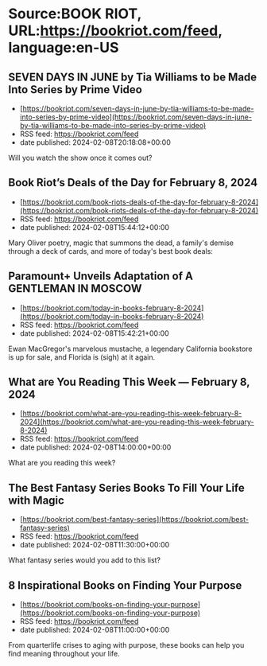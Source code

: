 # Source:BOOK RIOT, URL:https://bookriot.com/feed, language:en-US

## SEVEN DAYS IN JUNE by Tia Williams to be Made Into Series by Prime Video
 - [https://bookriot.com/seven-days-in-june-by-tia-williams-to-be-made-into-series-by-prime-video](https://bookriot.com/seven-days-in-june-by-tia-williams-to-be-made-into-series-by-prime-video)
 - RSS feed: https://bookriot.com/feed
 - date published: 2024-02-08T20:18:08+00:00

Will you watch the show once it comes out?

## Book Riot’s Deals of the Day for February 8, 2024
 - [https://bookriot.com/book-riots-deals-of-the-day-for-february-8-2024](https://bookriot.com/book-riots-deals-of-the-day-for-february-8-2024)
 - RSS feed: https://bookriot.com/feed
 - date published: 2024-02-08T15:44:12+00:00

Mary Oliver poetry, magic that summons the dead, a family's demise through a deck of cards, and more of today's best book deals:

## Paramount+ Unveils Adaptation of A GENTLEMAN IN MOSCOW
 - [https://bookriot.com/today-in-books-february-8-2024](https://bookriot.com/today-in-books-february-8-2024)
 - RSS feed: https://bookriot.com/feed
 - date published: 2024-02-08T15:42:21+00:00

Ewan MacGregor's marvelous mustache, a legendary California bookstore is up for sale, and Florida is (sigh) at it again.

## What are You Reading This Week — February 8, 2024
 - [https://bookriot.com/what-are-you-reading-this-week-february-8-2024](https://bookriot.com/what-are-you-reading-this-week-february-8-2024)
 - RSS feed: https://bookriot.com/feed
 - date published: 2024-02-08T14:00:00+00:00

What are you reading this week?

## The Best Fantasy Series Books To Fill Your Life with Magic
 - [https://bookriot.com/best-fantasy-series](https://bookriot.com/best-fantasy-series)
 - RSS feed: https://bookriot.com/feed
 - date published: 2024-02-08T11:30:00+00:00

What fantasy series would you add to this list?

## 8 Inspirational Books on Finding Your Purpose
 - [https://bookriot.com/books-on-finding-your-purpose](https://bookriot.com/books-on-finding-your-purpose)
 - RSS feed: https://bookriot.com/feed
 - date published: 2024-02-08T11:00:00+00:00

From quarterlife crises to aging with purpose, these books can help you find meaning throughout your life.

